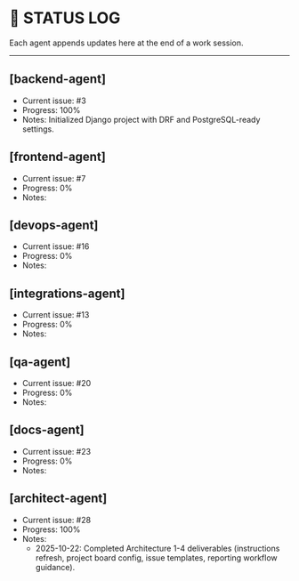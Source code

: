 # 🧠 STATUS LOG

Each agent appends updates here at the end of a work session.

---

## [backend-agent]
- Current issue: #3
- Progress: 100%
- Notes: Initialized Django project with DRF and PostgreSQL-ready settings.
## [frontend-agent]
- Current issue: #7
- Progress: 0%
- Notes:

## [devops-agent]
- Current issue: #16
- Progress: 0%
- Notes:

## [integrations-agent]
- Current issue: #13
- Progress: 0%
- Notes:

## [qa-agent]
- Current issue: #20
- Progress: 0%
- Notes:

## [docs-agent]
- Current issue: #23
- Progress: 0%
- Notes:

## [architect-agent]
- Current issue: #28
- Progress: 100%
- Notes:
  - 2025-10-22: Completed Architecture 1-4 deliverables (instructions refresh, project board config, issue templates, reporting workflow guidance).
